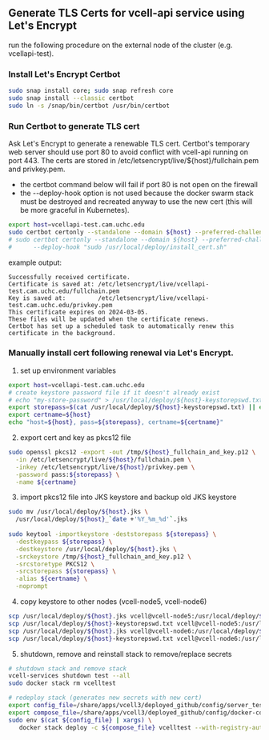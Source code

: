 ## Generate TLS Certs for vcell-api service using Let's Encrypt
run the following procedure on the external node of the cluster (e.g. vcellapi-test).

### Install Let's Encrypt Certbot
```bash
sudo snap install core; sudo snap refresh core
sudo snap install --classic certbot
sudo ln -s /snap/bin/certbot /usr/bin/certbot
```

### Run Certbot to generate TLS cert
Ask Let's Encrypt to generate a renewable TLS cert.  Certbot's temporary web server 
should use port 80 to avoid conflict with vcell-api running on port 443.  The certs
are stored in /etc/letsencrypt/live/${host}/fullchain.pem and privkey.pem.
- the certbot command below will fail if port 80 is not open on the firewall
- the --deploy-hook option is not used because the docker swarm stack must be destroyed 
  and recreated anyway to use the new cert (this will be more graceful in Kubernetes).

```bash
export host=vcellapi-test.cam.uchc.edu
sudo certbot certonly --standalone --domain ${host} --preferred-challenges http
# sudo certbot certonly --standalone --domain ${host} --preferred-challenges http \
#      --deploy-hook "sudo /usr/local/deploy/install_cert.sh"
```
example output:
```
Successfully received certificate.
Certificate is saved at: /etc/letsencrypt/live/vcellapi-test.cam.uchc.edu/fullchain.pem
Key is saved at:         /etc/letsencrypt/live/vcellapi-test.cam.uchc.edu/privkey.pem
This certificate expires on 2024-03-05.
These files will be updated when the certificate renews.
Certbot has set up a scheduled task to automatically renew this certificate in the background.
````
### Manually install cert following renewal via Let's Encrypt.

1. set up environment variables
```bash
export host=vcellapi-test.cam.uchc.edu
# create keystore password file if it doesn't already exist
# echo "my-store-password" > /usr/local/deploy/${host}-keystorepswd.txt
export storepass=$(cat /usr/local/deploy/${host}-keystorepswd.txt) || echo "file not found"
export certname=${host}
echo "host=${host}, pass=${storepass}, certname=${certname}"
```
2. export cert and key as pkcs12 file
```bash
sudo openssl pkcs12 -export -out /tmp/${host}_fullchain_and_key.p12 \
  -in /etc/letsencrypt/live/${host}/fullchain.pem \
  -inkey /etc/letsencrypt/live/${host}/privkey.pem \
  -password pass:${storepass} \
  -name ${certname}
```
3. import pkcs12 file into JKS keystore and backup old JKS keystore
```bash
sudo mv /usr/local/deploy/${host}.jks \
  /usr/local/deploy/${host}_`date +'%Y_%m_%d'`.jks
  
sudo keytool -importkeystore -deststorepass ${storepass} \
  -destkeypass ${storepass} \
  -destkeystore /usr/local/deploy/${host}.jks \
  -srckeystore /tmp/${host}_fullchain_and_key.p12 \
  -srcstoretype PKCS12 \
  -srcstorepass ${storepass} \
  -alias ${certname} \
  -noprompt
```
4. copy keystore to other nodes (vcell-node5, vcell-node6)
```bash
scp /usr/local/deploy/${host}.jks vcell@vcell-node5:/usr/local/deploy/${host}.jks
scp /usr/local/deploy/${host}-keystorepswd.txt vcell@vcell-node5:/usr/local/deploy/${host}-keystorepswd.txt
scp /usr/local/deploy/${host}.jks vcell@vcell-node6:/usr/local/deploy/${host}.jks
scp /usr/local/deploy/${host}-keystorepswd.txt vcell@vcell-node6:/usr/local/deploy/${host}-keystorepswd.txt
```
5. shutdown, remove and reinstall stack to remove/replace secrets
```bash
# shutdown stack and remove stack
vcell-services shutdown test --all
sudo docker stack rm vcelltest

# redeploy stack (generates new secrets with new cert)
export config_file=/share/apps/vcell3/deployed_github/config/server_test_7.5.0_80.1_41f2c4a.config
export compose_file=/share/apps/vcell3/deployed_github/config/docker-compose_41f2c4a.yml
sudo env $(cat ${config_file} | xargs) \
   docker stack deploy -c ${compose_file} vcelltest --with-registry-auth
```

